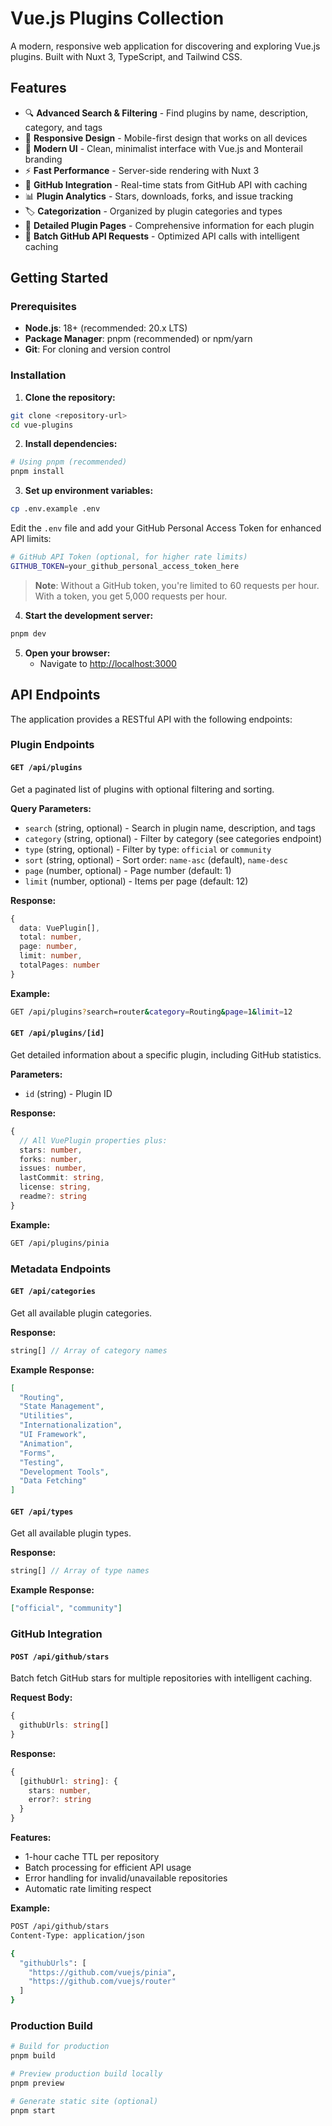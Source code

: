 # Vue.js Plugins Collection

A modern, responsive web application for discovering and exploring Vue.js plugins. Built with Nuxt 3, TypeScript, and Tailwind CSS.

## Features

- 🔍 **Advanced Search & Filtering** - Find plugins by name, description, category, and tags
- 📱 **Responsive Design** - Mobile-first design that works on all devices
- 🎨 **Modern UI** - Clean, minimalist interface with Vue.js and Monterail branding
- ⚡ **Fast Performance** - Server-side rendering with Nuxt 3
- 🔗 **GitHub Integration** - Real-time stats from GitHub API with caching
- 📊 **Plugin Analytics** - Stars, downloads, forks, and issue tracking
- 🏷️ **Categorization** - Organized by plugin categories and types
- 📄 **Detailed Plugin Pages** - Comprehensive information for each plugin
- 🚀 **Batch GitHub API Requests** - Optimized API calls with intelligent caching

## Getting Started

### Prerequisites

- **Node.js**: 18+ (recommended: 20.x LTS)
- **Package Manager**: pnpm (recommended) or npm/yarn
- **Git**: For cloning and version control

### Installation

1. **Clone the repository:**
```bash
git clone <repository-url>
cd vue-plugins
```

2. **Install dependencies:**
```bash
# Using pnpm (recommended)
pnpm install
```

3. **Set up environment variables:**
```bash
cp .env.example .env
```

Edit the `.env` file and add your GitHub Personal Access Token for enhanced API limits:
```bash
# GitHub API Token (optional, for higher rate limits)
GITHUB_TOKEN=your_github_personal_access_token_here
```

> **Note**: Without a GitHub token, you're limited to 60 requests per hour. With a token, you get 5,000 requests per hour.

4. **Start the development server:**
```bash
pnpm dev
```

5. **Open your browser:**
   - Navigate to [http://localhost:3000](http://localhost:3000)

## API Endpoints

The application provides a RESTful API with the following endpoints:

### Plugin Endpoints

#### `GET /api/plugins`
Get a paginated list of plugins with optional filtering and sorting.

**Query Parameters:**
- `search` (string, optional) - Search in plugin name, description, and tags
- `category` (string, optional) - Filter by category (see categories endpoint)
- `type` (string, optional) - Filter by type: `official` or `community`
- `sort` (string, optional) - Sort order: `name-asc` (default), `name-desc`
- `page` (number, optional) - Page number (default: 1)
- `limit` (number, optional) - Items per page (default: 12)

**Response:**
```typescript
{
  data: VuePlugin[],
  total: number,
  page: number,
  limit: number,
  totalPages: number
}
```

**Example:**
```bash
GET /api/plugins?search=router&category=Routing&page=1&limit=12
```

#### `GET /api/plugins/[id]`
Get detailed information about a specific plugin, including GitHub statistics.

**Parameters:**
- `id` (string) - Plugin ID

**Response:**
```typescript
{
  // All VuePlugin properties plus:
  stars: number,
  forks: number,
  issues: number,
  lastCommit: string,
  license: string,
  readme?: string
}
```

**Example:**
```bash
GET /api/plugins/pinia
```

### Metadata Endpoints

#### `GET /api/categories`
Get all available plugin categories.

**Response:**
```typescript
string[] // Array of category names
```

**Example Response:**
```json
[
  "Routing",
  "State Management", 
  "Utilities",
  "Internationalization",
  "UI Framework",
  "Animation",
  "Forms",
  "Testing",
  "Development Tools",
  "Data Fetching"
]
```

#### `GET /api/types`
Get all available plugin types.

**Response:**
```typescript
string[] // Array of type names
```

**Example Response:**
```json
["official", "community"]
```

### GitHub Integration

#### `POST /api/github/stars`
Batch fetch GitHub stars for multiple repositories with intelligent caching.

**Request Body:**
```typescript
{
  githubUrls: string[]
}
```

**Response:**
```typescript
{
  [githubUrl: string]: {
    stars: number,
    error?: string
  }
}
```

**Features:**
- 1-hour cache TTL per repository
- Batch processing for efficient API usage
- Error handling for invalid/unavailable repositories
- Automatic rate limiting respect

**Example:**
```bash
POST /api/github/stars
Content-Type: application/json

{
  "githubUrls": [
    "https://github.com/vuejs/pinia",
    "https://github.com/vuejs/router"
  ]
}
```

### Production Build

```bash
# Build for production
pnpm build

# Preview production build locally
pnpm preview

# Generate static site (optional)
pnpm start
```